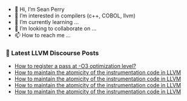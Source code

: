 - 👋 Hi, I’m Sean Perry
- 👀 I’m interested in compilers (c++, COBOL, llvm)
- 🌱 I’m currently learning ...
- 💞️ I’m looking to collaborate on ...
- 📫 How to reach me ...

<!---
s66perry/s66perry is a ✨ special ✨ repository because its `README.md` (this file) appears on your GitHub profile.
You can click the Preview link to take a look at your changes.
--->
### 📕 Latest LLVM Discourse Posts

<!-- DISCOURSE-LLVM:START -->
- [How to register a pass at -O3 optimization level?](https://discourse.llvm.org/t/how-to-register-a-pass-at-o3-optimization-level/60721/3)
- [How to maintain the atomicity of the instrumentation code in LLVM](https://discourse.llvm.org/t/how-to-maintain-the-atomicity-of-the-instrumentation-code-in-llvm/60722/8)
- [How to maintain the atomicity of the instrumentation code in LLVM](https://discourse.llvm.org/t/how-to-maintain-the-atomicity-of-the-instrumentation-code-in-llvm/60722/7)
- [How to maintain the atomicity of the instrumentation code in LLVM](https://discourse.llvm.org/t/how-to-maintain-the-atomicity-of-the-instrumentation-code-in-llvm/60722/6)
- [How to maintain the atomicity of the instrumentation code in LLVM](https://discourse.llvm.org/t/how-to-maintain-the-atomicity-of-the-instrumentation-code-in-llvm/60722/5)
<!-- DISCOURSE-LLVM:END -->
